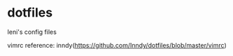 # dotfiles
Ieni's config files

vimrc reference: inndy(https://github.com/Inndy/dotfiles/blob/master/vimrc)

